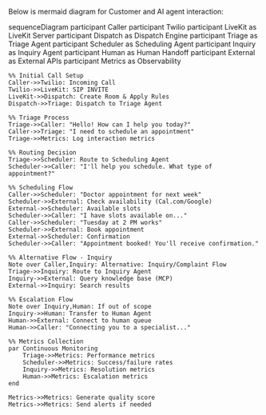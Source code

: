 Below is mermaid diagram for Customer and AI agent interaction:

sequenceDiagram
    participant Caller
    participant Twilio
    participant LiveKit as LiveKit Server
    participant Dispatch as Dispatch Engine
    participant Triage as Triage Agent
    participant Scheduler as Scheduling Agent
    participant Inquiry as Inquiry Agent
    participant Human as Human Handoff
    participant External as External APIs
    participant Metrics as Observability

    %% Initial Call Setup
    Caller->>Twilio: Incoming Call
    Twilio->>LiveKit: SIP INVITE
    LiveKit->>Dispatch: Create Room & Apply Rules
    Dispatch->>Triage: Dispatch to Triage Agent
    
    %% Triage Process
    Triage->>Caller: "Hello! How can I help you today?"
    Caller->>Triage: "I need to schedule an appointment"
    Triage->>Metrics: Log interaction metrics
    
    %% Routing Decision
    Triage->>Scheduler: Route to Scheduling Agent
    Scheduler->>Caller: "I'll help you schedule. What type of appointment?"
    
    %% Scheduling Flow
    Caller->>Scheduler: "Doctor appointment for next week"
    Scheduler->>External: Check availability (Cal.com/Google)
    External->>Scheduler: Available slots
    Scheduler->>Caller: "I have slots available on..."
    Caller->>Scheduler: "Tuesday at 2 PM works"
    Scheduler->>External: Book appointment
    External->>Scheduler: Confirmation
    Scheduler->>Caller: "Appointment booked! You'll receive confirmation."
    
    %% Alternative Flow - Inquiry
    Note over Caller,Inquiry: Alternative: Inquiry/Complaint Flow
    Triage->>Inquiry: Route to Inquiry Agent
    Inquiry->>External: Query knowledge base (MCP)
    External->>Inquiry: Search results
    
    %% Escalation Flow
    Note over Inquiry,Human: If out of scope
    Inquiry->>Human: Transfer to Human Agent
    Human->>External: Connect to human queue
    Human->>Caller: "Connecting you to a specialist..."
    
    %% Metrics Collection
    par Continuous Monitoring
        Triage->>Metrics: Performance metrics
        Scheduler->>Metrics: Success/failure rates
        Inquiry->>Metrics: Resolution metrics
        Human->>Metrics: Escalation metrics
    end
    
    Metrics->>Metrics: Generate quality score
    Metrics->>Metrics: Send alerts if needed
